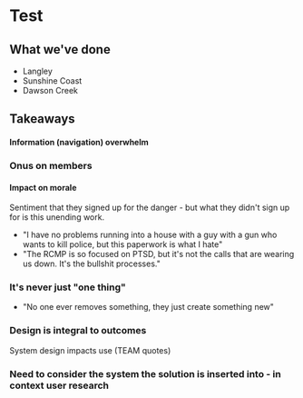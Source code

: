 # Test
## What we've done
- Langley
- Sunshine Coast
- Dawson Creek

## Takeaways
#### Information (navigation) overwhelm

### Onus on members

#### Impact on morale
Sentiment that they signed up for the danger - but what they didn't sign up for is this unending work.
- "I have no problems running into a house with a guy with a gun who wants to kill police, but this paperwork is what I hate"
- "The RCMP is so focused on PTSD, but it's not the calls that are wearing us down. It's the bullshit processes."

### It's never just "one thing"
- "No one ever removes something, they just create something new"

### Design is integral to outcomes
System design impacts use (TEAM quotes)

### Need to consider the system the solution is inserted into - in context user research